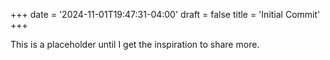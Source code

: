 +++
date = '2024-11-01T19:47:31-04:00'
draft = false
title = 'Initial Commit'
+++

This is a placeholder until I get the inspiration to share more.